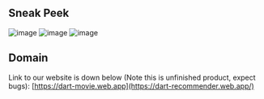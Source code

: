 ## Sneak Peek
![image](https://github.com/Foxtrox420/Movie-Recommender-Project/assets/79687001/af2fb6f3-65df-4d85-8cfe-80b30f97a439)
![image](https://github.com/Foxtrox420/Movie-Recommender-Project/assets/79687001/d091de9d-7f32-4727-b947-b7f75f035630)
![image](https://github.com/Foxtrox420/Movie-Recommender-Project/assets/79687001/c34dfb45-3c8a-4a2d-8618-3828792bafcf)

## Domain
Link to our website is down below (Note this is unfinished product, expect bugs): 
[https://dart-movie.web.app](https://dart-recommender.web.app/)
